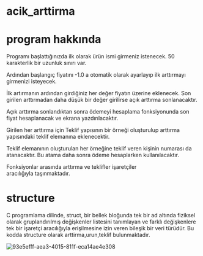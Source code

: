 # acik_arttirma
# program hakkında
Programı başlattığınızda ilk olarak ürün ismi girmeniz istenecek. 50 karakterlik bir uzunluk sınırı var.

Ardından başlangıç fiyatını -1.0 a otomatik olarak ayarlayıp ilk arttırmayı girmenizi isteyecek.

İlk artırmanın ardından girdiğiniz her değer fiyatın üzerine eklenecek. Son girilen arttırmadan daha düşük bir değer girilirse açık arttırma sonlanacaktır.

Açık arttırma sonlandıktan sonra ödemeyi hesaplama fonksiyonunda son fiyat hesaplanacak ve ekrana yazdırılacaktır.

Girilen her arttırma için Teklif yapısının bir örneği oluşturulup arttırma yapısındaki teklif elemanına eklenecektir.

Teklif elemanının oluşturulan her örneğine teklif veren kişinin numarası da atanacaktır. Bu atama daha sonra ödeme hesaplarken kullanılacaktır.

Fonksiyonlar arasında arttırma ve teklifler işaretçiler aracılığıyla taşınmaktadır.

# structure
C programlama dilinde, struct, bir bellek bloğunda tek bir ad altında fiziksel olarak gruplandırılmış değişkenler 
listesini tanımlayan ve farklı değişkenlere tek bir işaretçi aracılığıyla erişilmesine izin veren bileşik bir veri türüdür.
Bu kodda structure olarak arttirma,urun,teklif bulunmaktadır.



![93e5efff-aea3-4015-811f-eca14ae4e308](https://github.com/semacakir08/acik_arttirma/assets/153114298/2918822e-118f-49d4-ac01-f4618010994f)


